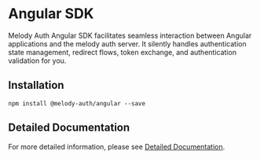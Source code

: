 # Angular SDK

Melody Auth Angular SDK facilitates seamless interaction between Angular applications and the melody auth server. It silently handles authentication state management, redirect flows, token exchange, and authentication validation for you.

## Installation

```
npm install @melody-auth/angular --save
```

## Detailed Documentation
For more detailed information, please see [Detailed Documentation](https://auth.valuemelody.com/angular-sdk.html).